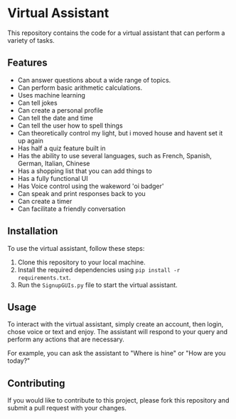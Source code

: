 # Virtual Assistant

This repository contains the code for a virtual assistant that can perform a variety of tasks.

## Features

- Can answer questions about a wide range of topics.
- Can perform basic arithmetic calculations.
- Uses machine learning
- Can tell jokes
- Can create a personal profile
- Can tell the date and time
- Can tell the user how to spell things
- Can theoretically control my light, but i moved house and havent set it up again
- Has half a quiz feature built in
- Has the ability to use several languages, such as French, Spanish, German, Italian, Chinese
- Has a shopping list that you can add things to
- Has a fully functional UI
- Has Voice control using the wakeword 'oi badger'
- Can speak and print responses back to you
- Can create a timer
- Can facilitate a friendly conversation

## Installation

To use the virtual assistant, follow these steps:

1. Clone this repository to your local machine.
2. Install the required dependencies using `pip install -r requirements.txt`.
3. Run the `SignupGUIs.py` file to start the virtual assistant.

## Usage

To interact with the virtual assistant, simply create an account, then login, chose voice or text and enjoy. The assistant will respond to your query and perform any actions that are necessary.

For example, you can ask the assistant to "Where is hine" or "How are you today?"

## Contributing

If you would like to contribute to this project, please fork this repository and submit a pull request with your changes.
